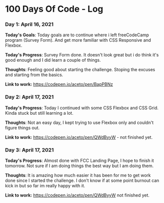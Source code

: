 # 100 Days Of Code - Log

### Day 1: April 16, 2021

**Today's Goals**: Today goals are to continue where i left freeCodeCamp program (Survey Form). And get more familiar with CSS Responsive and Flexbox.

**Today's Progress**: Survey Form done. It doesn't look great but i do think it's good enough and I did learn a couple of things.

**Thoughts**: Feeling good about starting the challenge. Stoping the excuses and starting from the basics.

**Link to work:** https://codepen.io/aceto/pen/BapPBNz

### Day 2: April 17, 2021

**Today's Progress**: Today I continued with some CSS Flexbox and CSS Grid. Kinda stuck but still learning a lot.

**Thoughts**: Not an easy day, I kept trying to use Flexbox only and couldn't figure things out.

**Link to work:** https://codepen.io/aceto/pen/QWdByyW - not finished yet.

### Day 3: April 17, 2021

**Today's Progress**: Almost done with FCC Landing Page, I hope to finish it tomorrow. Not sure if I am doing things the best way but I am doing them.

**Thoughts**: It is amazing how much easier it has been for me to get work done since I started the challenge. I don't know if at some point burnout can kick in but so far im really happy with it.

**Link to work:** https://codepen.io/aceto/pen/QWdByyW not finished yet.
